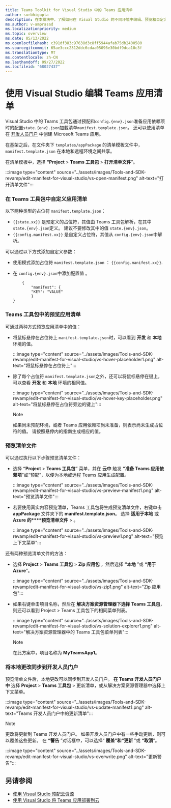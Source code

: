 ```yaml
---
title: Teams Toolkit for Visual Studio 中的 Teams 应用清单
author: surbhigupta
description: 在本模块中，了解如何在 Visual Studio 的不同环境中编辑、预览和自定义 Teams 应用清单。
ms.author: v-amprasad
ms.localizationpriority: medium
ms.topic: overview
ms.date: 05/13/2022
ms.openlocfilehash: c391df383c97638d3c8ff5944afab75db2400580
ms.sourcegitcommit: 65ae3ccc2312ddc6cdaa05096e30bdf9dca10c3f
ms.translationtype: MT
ms.contentlocale: zh-CN
ms.lasthandoff: 09/27/2022
ms.locfileid: "68027437"
---
```

# <a name="edit-teams-app-manifest-using-visual-studio"></a>使用 Visual Studio 编辑 Teams 应用清单

Visual Studio 中的 Teams 工具包通过预配和`config.{env}.json`准备应用依赖项时的配置`state.{env}.json`加载清单`manifest.template.json`。 还可以使用清单在 [开发人员门户](https://dev.teams.microsoft.com/apps) 中创建 Microsoft Teams 应用。

在基架之后，在文件夹下 `templates/appPackage` 的清单模板文件中， `manifest.template.json` 在本地和远程环境之间共享。

在清单模板中，选择 **“Project** > **Teams 工具包** > **打开清单文件**”。

:::image type="content" source="../assets/images/Tools-and-SDK-revamp/edit-manifest-for-visual-studio/vs-open-manifest.png" alt-text="打开清单文件":::

### <a name="customize-app-manifest-in-teams-toolkit"></a>在 Teams 工具包中自定义应用清单

以下两种类型的占位符 `manifest.template.json`：

- `{{state.xx}}` 是预定义的占位符，其值由 Teams 工具包解析，在其中 `state.{env}.json`定义。 建议不要修改其中的值 `state.{env}.json`。
- `{{config.manifest.xx}}` 是自定义占位符，其值从 `config.{env}.json`中解析。

可以通过以下方式添加自定义参数：

- 使用模式添加占位符 `manifest.template.json` ： `{{config.manifest.xx}}`.
- 在 `config.{env}.json`中添加配置值 。

    ```
        {
            "manifest": {
            "KEY": "VALUE"
            }
    }
    ```

### <a name="preview-app-manifest-in-teams-toolkit"></a>Teams 工具包中的预览应用清单

可通过两种方式预览应用清单中的值：

- 将鼠标悬停在占位符上 `manifest.template.json`时，可以看到 **开发** 和 **本地** 环境的值。

   :::image type="content" source="../assets/images/Tools-and-SDK-revamp/edit-manifest-for-visual-studio/vs-hover-placeholder1.png" alt-text="将鼠标悬停在占位符上":::

- 除了每个占位符 `manifest.template.json`之外，还可以将鼠标悬停在键上，可以查看 **开发** 和 **本地** 环境的相同值。

   :::image type="content" source="../assets/images/Tools-and-SDK-revamp/edit-manifest-for-visual-studio/vs-hover-key-placeholder.png" alt-text="将鼠标悬停在占位符旁边的键上":::

   > [!NOTE]
   > 如果尚未预配环境，或者 Teams 应用依赖项尚未准备，则表示尚未生成占位符的值。 请按照悬停内的指南生成相应的值。

### <a name="preview-manifest-file"></a>预览清单文件

可以通过执行以下步骤预览清单文件：

- 选择 **“Project** > **Teams 工具包”** 菜单，并在 **云中** 触发 **“准备 Teams 应用依赖项**”或“预配”，以便为本地或远程 Teams 应用生成配置。

   :::image type="content" source="../assets/images/Tools-and-SDK-revamp/edit-manifest-for-visual-studio/vs-preview-manifest1.png" alt-text="预览清单文件":::

- 若要使用真实内容预览清单，Teams 工具包将生成预览清单文件，右键单击 **appPackage** 文件夹下的 **manifest.template.json**。 选择 **适用于本地** 或 **Azure 的****预览清单文件** > 。

   :::image type="content" source="../assets/images/Tools-and-SDK-revamp/edit-manifest-for-visual-studio/vs-preview1.png" alt-text="预览上下文菜单":::

还有两种预览清单文件的方法：

- 选择 **Project** > **Teams 工具包** > **Zip 应用包** ，然后选择 **“本地** ”或 **“用于 Azure**”。

    :::image type="content" source="../assets/images/Tools-and-SDK-revamp/edit-manifest-for-visual-studio/vs-zip1.png" alt-text="Zip 应用包":::

- 如果右键单击项目名称，然后在 **解决方案资源管理器下选择** **Teams 工具包**，则还可以看到 Project > Teams 工具包下的相同菜单列表。

    :::image type="content" source="../assets/images/Tools-and-SDK-revamp/edit-manifest-for-visual-studio/vs-solution-explorer1.png" alt-text="解决方案资源管理器中的 Teams 工具包菜单列表":::

    > [!NOTE]
    >在此方案中，项目名称为 **MyTeamsApp1**。

### <a name="sync-local-changes-to-developer-portal"></a>将本地更改同步到开发人员门户

预览清单文件后，本地更改可以同步到开发人员门户。 **在 Teams 开发人员门户中** 选择 **Project** > **Teams 工具包** > 更新清单，或从解决方案资源管理器中选择上下文菜单。

:::image type="content" source="../assets/images/Tools-and-SDK-revamp/edit-manifest-for-visual-studio/vs-update-manifest1.png" alt-text="Teams 开发人员门户中的更新清单":::

> [!NOTE]
> 更改将更新到 Teams 开发人员门户。 如果开发人员门户中有一些手动更新，则可以覆盖这些更新。 在 **“警告** ”对话框中，可以选择“ **覆盖”和“更新** ”或 **“取消**”。

:::image type="content" source="../assets/images/Tools-and-SDK-revamp/edit-manifest-for-visual-studio/vs-overwrite.png" alt-text="更新警告":::

## <a name="see-also"></a>另请参阅

- [使用 Visual Studio 预配云资源](provision-cloud-resources.md)
- [使用 Visual Studio 将 Teams 应用部署到云](deploy-teams-app.md)
